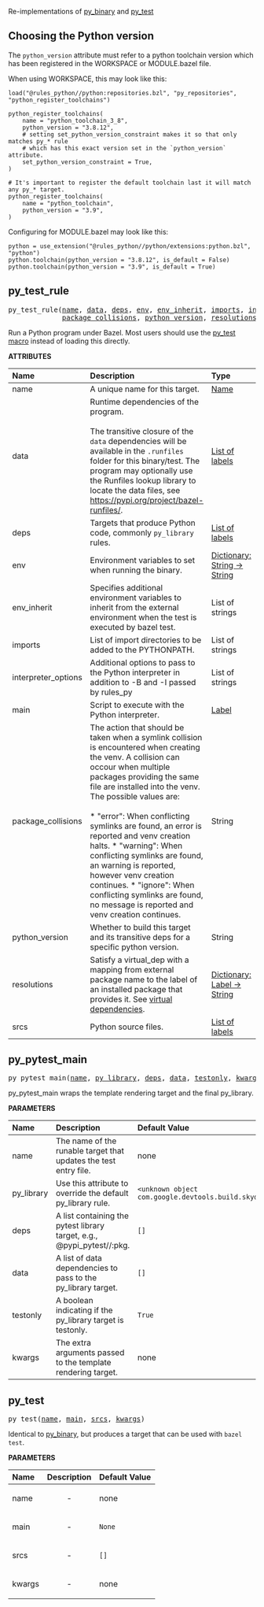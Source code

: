 <!-- Generated with Stardoc: http://skydoc.bazel.build -->

Re-implementations of [py_binary](https://bazel.build/reference/be/python#py_binary)
and [py_test](https://bazel.build/reference/be/python#py_test)

## Choosing the Python version

The `python_version` attribute must refer to a python toolchain version
which has been registered in the WORKSPACE or MODULE.bazel file.

When using WORKSPACE, this may look like this:

```starlark
load("@rules_python//python:repositories.bzl", "py_repositories", "python_register_toolchains")

python_register_toolchains(
    name = "python_toolchain_3_8",
    python_version = "3.8.12",
    # setting set_python_version_constraint makes it so that only matches py_* rule  
    # which has this exact version set in the `python_version` attribute.
    set_python_version_constraint = True,
)

# It's important to register the default toolchain last it will match any py_* target. 
python_register_toolchains(
    name = "python_toolchain",
    python_version = "3.9",
)
```

Configuring for MODULE.bazel may look like this:

```starlark
python = use_extension("@rules_python//python/extensions:python.bzl", "python")
python.toolchain(python_version = "3.8.12", is_default = False)
python.toolchain(python_version = "3.9", is_default = True)
```


<a id="py_test_rule"></a>

## py_test_rule

<pre>
py_test_rule(<a href="#py_test_rule-name">name</a>, <a href="#py_test_rule-data">data</a>, <a href="#py_test_rule-deps">deps</a>, <a href="#py_test_rule-env">env</a>, <a href="#py_test_rule-env_inherit">env_inherit</a>, <a href="#py_test_rule-imports">imports</a>, <a href="#py_test_rule-interpreter_options">interpreter_options</a>, <a href="#py_test_rule-main">main</a>,
             <a href="#py_test_rule-package_collisions">package_collisions</a>, <a href="#py_test_rule-python_version">python_version</a>, <a href="#py_test_rule-resolutions">resolutions</a>, <a href="#py_test_rule-srcs">srcs</a>)
</pre>

Run a Python program under Bazel. Most users should use the [py_test macro](#py_test) instead of loading this directly.

**ATTRIBUTES**


| Name  | Description | Type | Mandatory | Default |
| :------------- | :------------- | :------------- | :------------- | :------------- |
| <a id="py_test_rule-name"></a>name |  A unique name for this target.   | <a href="https://bazel.build/concepts/labels#target-names">Name</a> | required |  |
| <a id="py_test_rule-data"></a>data |  Runtime dependencies of the program.<br><br>        The transitive closure of the <code>data</code> dependencies will be available in the <code>.runfiles</code>         folder for this binary/test. The program may optionally use the Runfiles lookup library to         locate the data files, see https://pypi.org/project/bazel-runfiles/.   | <a href="https://bazel.build/concepts/labels">List of labels</a> | optional | <code>[]</code> |
| <a id="py_test_rule-deps"></a>deps |  Targets that produce Python code, commonly <code>py_library</code> rules.   | <a href="https://bazel.build/concepts/labels">List of labels</a> | optional | <code>[]</code> |
| <a id="py_test_rule-env"></a>env |  Environment variables to set when running the binary.   | <a href="https://bazel.build/rules/lib/dict">Dictionary: String -> String</a> | optional | <code>{}</code> |
| <a id="py_test_rule-env_inherit"></a>env_inherit |  Specifies additional environment variables to inherit from the external environment when the test is executed by bazel test.   | List of strings | optional | <code>[]</code> |
| <a id="py_test_rule-imports"></a>imports |  List of import directories to be added to the PYTHONPATH.   | List of strings | optional | <code>[]</code> |
| <a id="py_test_rule-interpreter_options"></a>interpreter_options |  Additional options to pass to the Python interpreter in addition to -B and -I passed by rules_py   | List of strings | optional | <code>[]</code> |
| <a id="py_test_rule-main"></a>main |  Script to execute with the Python interpreter.   | <a href="https://bazel.build/concepts/labels">Label</a> | required |  |
| <a id="py_test_rule-package_collisions"></a>package_collisions |  The action that should be taken when a symlink collision is encountered when creating the venv. A collision can occour when multiple packages providing the same file are installed into the venv. The possible values are:<br><br>* "error": When conflicting symlinks are found, an error is reported and venv creation halts. * "warning": When conflicting symlinks are found, an warning is reported, however venv creation continues. * "ignore": When conflicting symlinks are found, no message is reported and venv creation continues.   | String | optional | <code>"error"</code> |
| <a id="py_test_rule-python_version"></a>python_version |  Whether to build this target and its transitive deps for a specific python version.   | String | optional | <code>""</code> |
| <a id="py_test_rule-resolutions"></a>resolutions |  Satisfy a virtual_dep with a mapping from external package name to the label of an installed package that provides it.         See [virtual dependencies](/docs/virtual_deps.md).   | <a href="https://bazel.build/rules/lib/dict">Dictionary: Label -> String</a> | optional | <code>{}</code> |
| <a id="py_test_rule-srcs"></a>srcs |  Python source files.   | <a href="https://bazel.build/concepts/labels">List of labels</a> | optional | <code>[]</code> |


<a id="py_pytest_main"></a>

## py_pytest_main

<pre>
py_pytest_main(<a href="#py_pytest_main-name">name</a>, <a href="#py_pytest_main-py_library">py_library</a>, <a href="#py_pytest_main-deps">deps</a>, <a href="#py_pytest_main-data">data</a>, <a href="#py_pytest_main-testonly">testonly</a>, <a href="#py_pytest_main-kwargs">kwargs</a>)
</pre>

py_pytest_main wraps the template rendering target and the final py_library.

**PARAMETERS**


| Name  | Description | Default Value |
| :------------- | :------------- | :------------- |
| <a id="py_pytest_main-name"></a>name |  The name of the runable target that updates the test entry file.   |  none |
| <a id="py_pytest_main-py_library"></a>py_library |  Use this attribute to override the default py_library rule.   |  <code>&lt;unknown object com.google.devtools.build.skydoc.fakebuildapi.FakeStarlarkRuleFunctionsApi$RuleDefinitionIdentifier&gt;</code> |
| <a id="py_pytest_main-deps"></a>deps |  A list containing the pytest library target, e.g., @pypi_pytest//:pkg.   |  <code>[]</code> |
| <a id="py_pytest_main-data"></a>data |  A list of data dependencies to pass to the py_library target.   |  <code>[]</code> |
| <a id="py_pytest_main-testonly"></a>testonly |  A boolean indicating if the py_library target is testonly.   |  <code>True</code> |
| <a id="py_pytest_main-kwargs"></a>kwargs |  The extra arguments passed to the template rendering target.   |  none |


<a id="py_test"></a>

## py_test

<pre>
py_test(<a href="#py_test-name">name</a>, <a href="#py_test-main">main</a>, <a href="#py_test-srcs">srcs</a>, <a href="#py_test-kwargs">kwargs</a>)
</pre>

Identical to [py_binary](./py_binary.md), but produces a target that can be used with `bazel test`.

**PARAMETERS**


| Name  | Description | Default Value |
| :------------- | :------------- | :------------- |
| <a id="py_test-name"></a>name |  <p align="center"> - </p>   |  none |
| <a id="py_test-main"></a>main |  <p align="center"> - </p>   |  <code>None</code> |
| <a id="py_test-srcs"></a>srcs |  <p align="center"> - </p>   |  <code>[]</code> |
| <a id="py_test-kwargs"></a>kwargs |  <p align="center"> - </p>   |  none |


